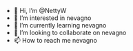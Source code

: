 - 👋 Hi, I’m @NettyW
- 👀 I’m interested in nevagno
- 🌱 I’m currently learning nevagno
- 💞️ I’m looking to collaborate on nevagno
- 📫 How to reach me nevagno


